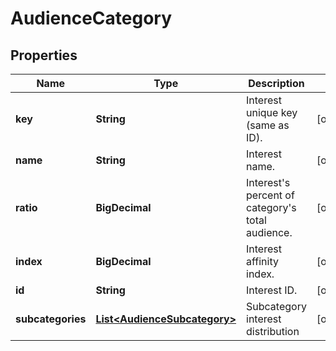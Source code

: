 

# AudienceCategory


## Properties

| Name | Type | Description | Notes |
|------------ | ------------- | ------------- | -------------|
|**key** | **String** | Interest unique key (same as ID). |  [optional] |
|**name** | **String** | Interest name. |  [optional] |
|**ratio** | **BigDecimal** | Interest&#39;s percent of category&#39;s total audience. |  [optional] |
|**index** | **BigDecimal** | Interest affinity index. |  [optional] |
|**id** | **String** | Interest ID. |  [optional] |
|**subcategories** | [**List&lt;AudienceSubcategory&gt;**](AudienceSubcategory.md) | Subcategory interest distribution |  [optional] |



